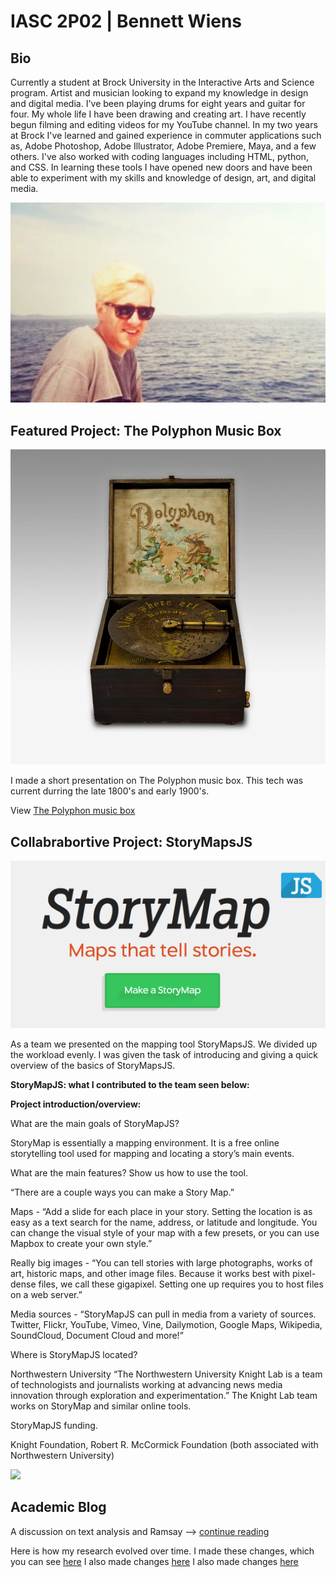 # **IASC 2P02** | Bennett Wiens

## Bio

Currently a student at Brock University in the Interactive Arts and Science program. Artist and musician looking to expand my knowledge in design and digital media. I've been playing drums for eight years and guitar for four. My whole life I have been drawing and creating art. I have recently begun filming and editing videos for my YouTube channel. In my two years at Brock I've learned and gained experience in commuter applications such as, Adobe Photoshop, Adobe Illustrator, Adobe Premiere, Maya, and a few others. I've also worked with coding languages including HTML, python, and CSS. In learning these tools I have opened new doors and have been able to experiment with my skills and knowledge of design, art, and digital media.

![](Images/photoOfMe.png)

## Featured Project: The Polyphon Music Box

![](Images/box_intro_01.jpg)

I made a short presentation on The Polyphon music box. This tech was current durring the late 1800's and early 1900's.

View [The Polyphon music box](https://bewiens.github.io/IASC-2P02/reveal/index.html)

## Collabrabortive Project: StoryMapsJS

![](Images/SMJS.png) 

As a team we presented on the mapping tool StoryMapsJS. We divided up the workload evenly. I was given the task of introducing and giving a quick overview of the basics of StoryMapsJS.

**StoryMapJS: what I contributed to the team seen below:**

**Project introduction/overview:** 

What are the main goals of StoryMapJS?

StoryMap is essentially a mapping environment. It is a free online storytelling tool used for mapping and locating a story’s main events.

What are the main features? Show us how to use the tool. 

“There are a couple ways you can make a Story Map.”

Maps - “Add a slide for each place in your story. Setting the location is as easy as a text search for the name, address, or latitude and longitude. You can change the visual style of your map with a few presets, or you can use Mapbox to create your own style.”

Really big images - “You can tell stories with large photographs, works of art, historic maps, and other image files. Because it works best with pixel-dense files, we call these gigapixel. Setting one up requires you to host files on a web server.”

Media sources - “StoryMapJS can pull in media from a variety of sources. Twitter, Flickr, YouTube, Vimeo, Vine, Dailymotion, Google Maps, Wikipedia, SoundCloud, Document Cloud and more!”

Where is StoryMapJS located?

Northwestern University
“The Northwestern University Knight Lab is a team of technologists and journalists working at advancing news media innovation through exploration and experimentation.” The Knight Lab team works on StoryMap and similar online tools.

StoryMapJS funding.

Knight Foundation, Robert R. McCormick Foundation (both associated with Northwestern University)

![](Images/...)

## Academic Blog

A discussion on text analysis and Ramsay --> [continue reading](https://bewiens.github.io/IASC-2P02/blog.md)

Here is how my research evolved over time. I made these changes, which you can see [here](https://github.com/bewiens/IASC-2P02/commit/10d08dee06813071489d560d07f755f0b1553f85#diff-e95c7dc8eefee7d0e25121cd7f0007ae)
I also made changes [here](https://github.com/bewiens/IASC-2P02/commit/654fba624e495dcabd6c2015fa958715c6cd6d38#diff-e95c7dc8eefee7d0e25121cd7f0007ae)
I also made changes [here](https://github.com/bewiens/IASC-2P02/commit/1da3439af4e5db0811cbf4a10673817e78c99e9f#diff-e95c7dc8eefee7d0e25121cd7f0007ae)
